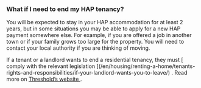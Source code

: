###  What if I need to end my HAP tenancy?

You will be expected to stay in your HAP accommodation for at least 2 years,
but in some situations you may be able to apply for a new HAP payment
somewhere else. For example, if you are offered a job in another town or if
your family grows too large for the property. You will need to contact your
local authority if you are thinking of moving.

If a tenant or a landlord wants to end a residential tenancy, they must [
comply with the relevant legislation ](/en/housing/renting-a-home/tenants-
rights-and-responsibilities/if-your-landlord-wants-you-to-leave/) . Read more
on [ Threshold’s website ](http://www.threshold.ie/advice/ending-a-tenancy/) .
